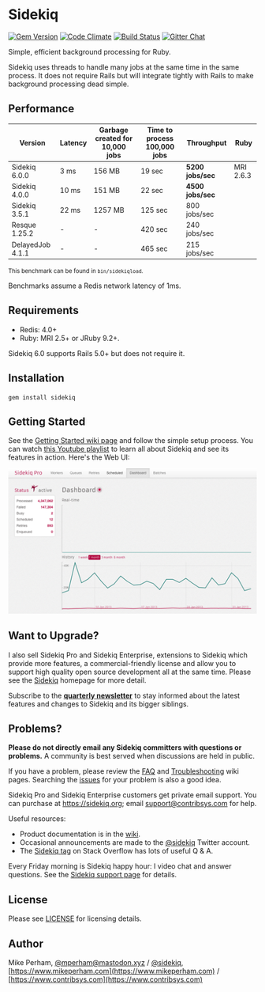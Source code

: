 Sidekiq
==============

[![Gem Version](https://badge.fury.io/rb/sidekiq.svg)](https://rubygems.org/gems/sidekiq)
[![Code Climate](https://codeclimate.com/github/mperham/sidekiq.svg)](https://codeclimate.com/github/mperham/sidekiq)
[![Build Status](https://circleci.com/gh/mperham/sidekiq/tree/master.svg?style=svg)](https://circleci.com/gh/mperham/sidekiq/tree/master)
[![Gitter Chat](https://badges.gitter.im/mperham/sidekiq.svg)](https://gitter.im/mperham/sidekiq)


Simple, efficient background processing for Ruby.

Sidekiq uses threads to handle many jobs at the same time in the
same process.  It does not require Rails but will integrate tightly with
Rails to make background processing dead simple.

Performance
---------------

Version |	Latency | Garbage created for 10,000 jobs	| Time to process 100,000 jobs |	Throughput | Ruby
-----------------|------|---------|---------|------------------------|-----
Sidekiq 6.0.0    | 3 ms	| 156 MB  | 19 sec  | **5200 jobs/sec** | MRI 2.6.3
Sidekiq 4.0.0    | 10 ms	| 151 MB  | 22 sec  | **4500 jobs/sec** |
Sidekiq 3.5.1    | 22 ms	| 1257 MB | 125 sec | 800 jobs/sec |
Resque 1.25.2    |  -	  | -       | 420 sec | 240 jobs/sec |
DelayedJob 4.1.1 |  -   | -       | 465 sec | 215 jobs/sec |

<small>This benchmark can be found in `bin/sidekiqload`.</small>

Benchmarks assume a Redis network latency of 1ms.

Requirements
-----------------

- Redis: 4.0+
- Ruby: MRI 2.5+ or JRuby 9.2+.

Sidekiq 6.0 supports Rails 5.0+ but does not require it.


Installation
-----------------

    gem install sidekiq


Getting Started
-----------------

See the [Getting Started wiki page](https://github.com/mperham/sidekiq/wiki/Getting-Started) and follow the simple setup process.
You can watch [this Youtube playlist](https://www.youtube.com/playlist?list=PLjeHh2LSCFrWGT5uVjUuFKAcrcj5kSai1) to learn all about
Sidekiq and see its features in action.  Here's the Web UI:

![Web UI](https://github.com/mperham/sidekiq/raw/master/examples/web-ui.png)


Want to Upgrade?
-------------------

I also sell Sidekiq Pro and Sidekiq Enterprise, extensions to Sidekiq which provide more
features, a commercial-friendly license and allow you to support high
quality open source development all at the same time.  Please see the
[Sidekiq](https://sidekiq.org/) homepage for more detail.

Subscribe to the **[quarterly newsletter](https://tinyletter.com/sidekiq)** to stay informed about the latest
features and changes to Sidekiq and its bigger siblings.


Problems?
-----------------

**Please do not directly email any Sidekiq committers with questions or problems.**  A community is best served when discussions are held in public.

If you have a problem, please review the [FAQ](https://github.com/mperham/sidekiq/wiki/FAQ) and [Troubleshooting](https://github.com/mperham/sidekiq/wiki/Problems-and-Troubleshooting) wiki pages.
Searching the [issues](https://github.com/mperham/sidekiq/issues) for your problem is also a good idea.

Sidekiq Pro and Sidekiq Enterprise customers get private email support.  You can purchase at https://sidekiq.org; email support@contribsys.com for help.

Useful resources:

* Product documentation is in the [wiki](https://github.com/mperham/sidekiq/wiki).
* Occasional announcements are made to the [@sidekiq](https://twitter.com/sidekiq) Twitter account.
* The [Sidekiq tag](https://stackoverflow.com/questions/tagged/sidekiq) on Stack Overflow has lots of useful Q &amp; A.

Every Friday morning is Sidekiq happy hour: I video chat and answer questions.
See the [Sidekiq support page](https://sidekiq.org/support.html) for details.


License
-----------------

Please see [LICENSE](https://github.com/mperham/sidekiq/blob/master/LICENSE) for licensing details.


Author
-----------------

Mike Perham, [@mperham@mastodon.xyz](https://mastodon.xyz/@mperham) / [@sidekiq](https://twitter.com/sidekiq), [https://www.mikeperham.com](https://www.mikeperham.com) / [https://www.contribsys.com](https://www.contribsys.com)
